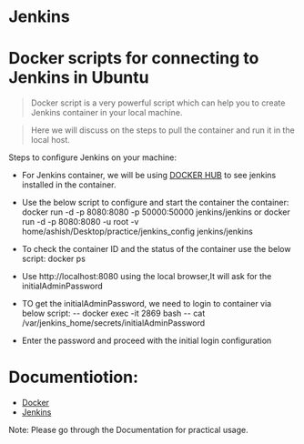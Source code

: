 # Jenkins
# Docker scripts for connecting to Jenkins in Ubuntu

>Docker script is a very powerful script which can help you to create Jenkins container in your local machine.

>Here we will discuss on the steps to pull the container and run it in the local host.

Steps to configure Jenkins on your machine:
- For Jenkins container, we will be using [DOCKER HUB](https://hub.docker.com/r/jenkins/jenkins/) to see jenkins installed in the container.

- Use the below script to configure and start the container the container:
docker run -d -p 8080:8080 -p 50000:50000 jenkins/jenkins
or
docker run -d -p 8080:8080 -u root -v home/ashish/Desktop/practice/jenkins_config jenkins/jenkins
- To check the container ID and the status of the container use the below script:
 docker ps

- Use http://localhost:8080 using the local browser,It will ask for the initialAdminPassword 
- TO get the initialAdminPassword, we need to login to container via below script:
-- docker exec -it 2869 bash
-- cat /var/jenkins_home/secrets/initialAdminPassword
 - Enter the password and proceed with the initial login configuration

# Documentiotion:
 - [Docker](https://docs.docker.com/)
 - [Jenkins](https://jenkins.io/doc/tutorials/)
  
 Note: Please go through the Documentation for practical usage.

